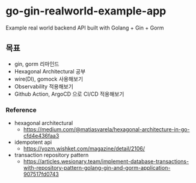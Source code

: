 # go-gin-realworld-example-app

Example real world backend API built with Golang + Gin + Gorm

## 목표

- gin, gorm 리마인드
- Hexagonal Architectural 공부
- wire(DI), gomock 사용해보기
- Observability 적용해보기
- Github Action, ArgoCD 으로 CI/CD 적용해보기

### Reference

- hexagonal architectural
  - https://medium.com/@matiasvarela/hexagonal-architecture-in-go-cfd4e436faa3
- idempotent api
  - https://yozm.wishket.com/magazine/detail/2106/
- transaction repository pattern
  - https://articles.wesionary.team/implement-database-transactions-with-repository-pattern-golang-gin-and-gorm-application-907517fd0743
